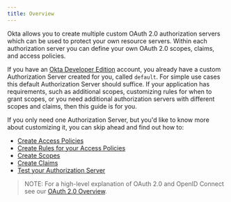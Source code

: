 ```yaml
---
title: Overview
---
```


Okta allows you to create multiple custom OAuth 2.0 authorization servers which can be used to protect your own resource servers. Within each authorization server you can define your own OAuth 2.0 scopes, claims, and access policies.

If you have an [Okta Developer Edition](https://developer.okta.com/signup/) account, you already have a custom Authorization Server created for you, called `default`. For simple use cases this default Authorization Server should suffice. If your application has requirements, such as additional scopes, customizing rules for when to grant scopes, or you need additional authorization servers with different scopes and claims, then this guide is for you.

If you only need one Authorization Server, but you'd like to know more about customizing it, you can skip ahead and find out how to:

- [Create Access Policies](/docs/guides/customize-authz-server/create-access-policies/)
- [Create Rules for your Access Policies](/docs/guides/customize-authz-server/create-rules-for-policy/)
- [Create Scopes](/docs/guides/customize-authz-server/create-scopes/)
- [Create Claims](/docs/guides/customize-authz-server/create-claims/)
- [Test your Authorization Server](/docs/guides/customize-authz-server/test-authz-server/)

> NOTE: For a high-level explanation of OAuth 2.0 and OpenID Connect see our [OAuth 2.0 Overview](/authentication-guide/auth-overview/).

<NextSectionLink/>
